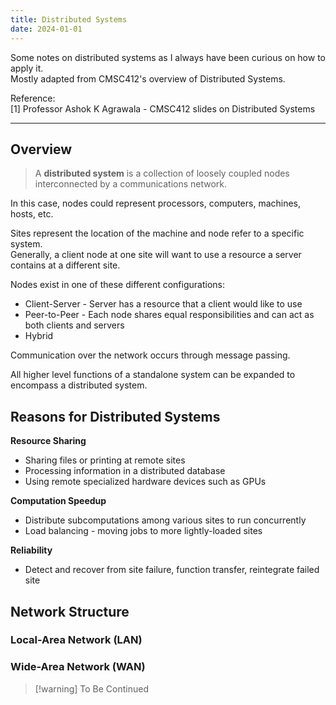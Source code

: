 ```yaml
---
title: Distributed Systems
date: 2024-01-01
---
```

Some notes on distributed systems as I always have been curious on how to apply it.  
Mostly adapted from CMSC412's overview of Distributed Systems.

Reference:  
\[1\] Professor Ashok K Agrawala - CMSC412 slides on Distributed Systems

---
## Overview

> A **distributed system** is a collection of loosely coupled nodes interconnected by a communications network.

In this case, nodes could represent processors, computers, machines, hosts, etc.

Sites represent the location of the machine and node refer to a specific system.  
Generally, a client node at one site will want to use a resource a server contains at a different site.

Nodes exist in one of these different configurations:
- Client-Server - Server has a resource that a client would like to use
- Peer-to-Peer - Each node shares equal responsibilities and can act as both clients and servers
- Hybrid

Communication over the network occurs through message passing.

All higher level functions of a standalone system can be expanded to encompass a distributed system.

## Reasons for Distributed Systems

**Resource Sharing**
- Sharing files or printing at remote sites
- Processing information in a distributed database
- Using remote specialized hardware devices such as GPUs

**Computation Speedup**
- Distribute subcomputations among various sites to run concurrently
- Load balancing - moving jobs to more lightly-loaded sites

**Reliability**
- Detect and recover from site failure, function transfer, reintegrate failed site

## Network Structure
### Local-Area Network (LAN)
### Wide-Area Network (WAN)

> [!warning] To Be Continued
